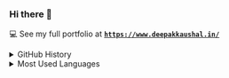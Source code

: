 
### Hi there 👋




 💻 See my full portfolio at **[`https://www.deepakkaushal.in/`](https://www.deepakkaushal.in/)**
<br>

<div>
<details>
  <summary>GitHub History</summary>
  <p><img align="center" src="https://github-readme-streak-stats.herokuapp.com/?user=deepak3211&" alt="deepak3211" /></p>

</details>
</div>

<div>
<details>
  <summary>Most Used Languages</summary>

<p><img align="center" src="https://github-readme-stats.vercel.app/api/top-langs?username=deepak3211&show_icons=true&locale=en&layout=compact" alt="deepak3211" /></p>
</details>
</div>
